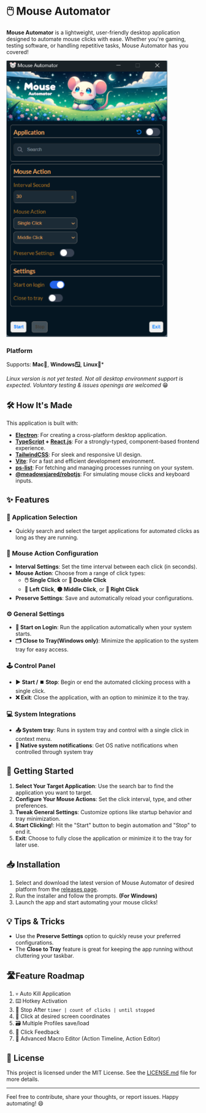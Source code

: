 # 🖱️ Mouse Automator

**Mouse Automator** is a lightweight, user-friendly desktop application designed to automate mouse clicks with ease. Whether you're gaming, testing software, or handling repetitive tasks, Mouse Automator has you covered!

![Mouse Automator](screenshot.png)

### Platform
Supports: **Mac🍎**, **Windows🪟**, **Linux🐧***

*Linux version is not yet tested. Not all desktop environment support is expected. Voluntary testing & issues openings are welcomed* 😁

## 🛠️ How It's Made

This application is built with:

- **[Electron](https://www.electronjs.org/)**: For creating a cross-platform desktop application.
- **[TypeScript](https://www.typescriptlang.org/) + [React.js](https://react.dev/)**: For a strongly-typed, component-based frontend experience.
- **[TailwindCSS](https://tailwindcss.com/)**: For sleek and responsive UI design.
- **[Vite](https://vitejs.dev/)**: For a fast and efficient development environment.
- **[ps-list](https://www.npmjs.com/package/@trufflesuite/ps-list)**: For fetching and managing processes running on your system.
- **[@meadowsjared/robotjs](https://www.npmjs.com/package/@meadowsjared/robotjs)**: For simulating mouse clicks and keyboard inputs.


## ✨ Features

### 🎯 Application Selection
- Quickly search and select the target applications for automated clicks as long as they are running.

### 🔧 Mouse Action Configuration
- **Interval Settings**: Set the time interval between each click (in seconds).
- **Mouse Action**: Choose from a range of click types:
  - **🖱️ Single Click** or **🔁 Double Click**
  - **🔵 Left Click**, **🟡 Middle Click**, or **🔴 Right Click**
- **Preserve Settings**: Save and automatically reload your configurations.

### ⚙️ General Settings
- **🚀 Start on Login**: Run the application automatically when your system starts.
- **🗂️ Close to Tray(Windows only)**: Minimize the application to the system tray for easy access.

### 🕹️ Control Panel
- **▶️ Start / ⏹️ Stop**: Begin or end the automated clicking process with a single click.
- **❌ Exit**: Close the application, with an option to minimize it to the tray.

### 💻 System Integrations
- **📤 System tray**: Runs in system tray and control with a single click in context menu.
- **🎐 Native system notifications**: Get OS native notifications when controlled through system tray

## 🚀 Getting Started

1. **Select Your Target Application**: Use the search bar to find the application you want to target.
2. **Configure Your Mouse Actions**: Set the click interval, type, and other preferences.
3. **Tweak General Settings**: Customize options like startup behavior and tray minimization.
4. **Start Clicking!**: Hit the "Start" button to begin automation and "Stop" to end it.
5. **Exit**: Choose to fully close the application or minimize it to the tray for later use.

## 📥 Installation

1. Select and download the latest version of Mouse Automator of desired platform from the [releases page](https://github.com/cch01/mouse-automator/releases).
2. Run the installer and follow the prompts. **(For Windows)**
3. Launch the app and start automating your mouse clicks!


## 💡 Tips & Tricks

- Use the **Preserve Settings** option to quickly reuse your preferred configurations.
- The **Close to Tray** feature is great for keeping the app running without cluttering your taskbar.


## 🛣️Feature Roadmap

1. 💀 Auto Kill Application
2. ⌨️ Hotkey Activation
3. 🛑 Stop After `timer | count of clicks | until stopped`
4. 🌠 Click at desired screen coordinates
5. 🗃️ Multiple Profiles save/load
6. 🌟 Click Feedback
7. 🤖 Advanced Macro Editor (Action Timeline, Action Editor)



## 📄 License

This project is licensed under the MIT License. See the [LICENSE.md](LICENSE.md) file for more details.

---

Feel free to contribute, share your thoughts, or report issues. Happy automating! 😄
